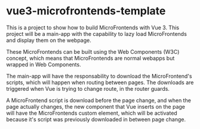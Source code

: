 # vue3-microfrontends-template
This is a project to show how to build MicroFrontends with Vue 3. This project will be a main-app with the capability to lazy load MicroFrontends and display them on the webpage.

These MicroFrontends can be built using the Web Components (W3C) concept, which means that MicroFrontends are normal webapps but wrapped in Web Components.

The main-app will have the responsability to download the MicroFrontend's scripts, which will happen when routing between pages. The downloads are triggered when Vue is trying to change route, in the router guards.

A MicroFrontend script is download before the page change, and when the page actually changes, the new component that Vue inserts on the page will have the MicroFrontends custom element, which will be activated because it's script was previously downloaded in between page change.
